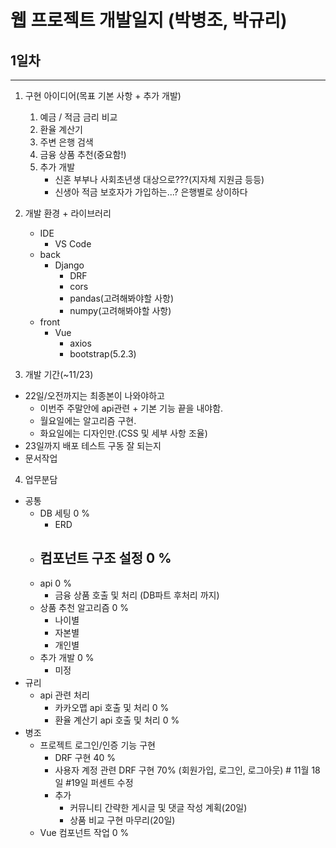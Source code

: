 # 웹 프로젝트 개발일지 (박병조, 박규리)
## 1일차
---
1. 구현 아이디어(목표 기본 사항 + 추가 개발)
    1. 예금 / 적금 금리 비교
    2. 환율 계산기
    3. 주변 은행 검색
    4. 금융 상품 추천(중요함!)
    5. 추가 개발
        - 신혼 부부나 사회초년생 대상으로???(지자체 지원금 등등)
        - 신생아 적금 보호자가 가입하는...? 은행별로 상이하다

2. 개발 환경 + 라이브러리
    - IDE
        - VS Code
    - back
        - Django
            - DRF
            - cors
            - pandas(고려해봐야할 사항)
            - numpy(고려해봐야할 사항)
    - front
        - Vue
            - axios
            - bootstrap(5.2.3)

3. 개발 기간(~11/23)
- 22일/오전까지는 최종본이 나와야하고
    - 이번주 주말안에 api관련 + 기본 기능 끝을 내야함.
    - 월요일에는 알고리즘 구현.
    - 화요일에는 디자인만.(CSS 및 세부 사항 조율)
- 23일까지 배포 테스트 구동 잘 되는지
- 문서작업

4. 업무분담
- 공통
    - DB 세팅 0 %
        - ERD
    - 컴포넌트 구조 설정 0 %
        - 
    - api 0 %
        - 금융 상품 호출 및 처리 (DB파트 후처리 까지) 
    - 상품 추천 알고리즘 0 %
        - 나이별
        - 자본별
        - 개인별
    - 추가 개발 0 %
        - 미정
- 규리
    - api 관련 처리
        - 카카오맵 api 호출 및 처리 0 %
        - 환율 계산기 api 호출 및 처리 0 % 
- 병조
    - 프로젝트 로그인/인증 기능 구현 
        - DRF 구현 40 %
        - 사용자 계정 관련 DRF 구현 70% (회원가입, 로그인, 로그아웃) # 11월 18일 #19일 퍼센트 수정
        - 추가
            - 커뮤니티 간략한 게시글 및 댓글 작성 계획(20일)
            - 상품 비교 구현 마무리(20일)
    - Vue 컴포넌트 작업 0 %

    